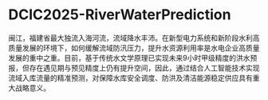 # DCIC2025-RiverWaterPrediction
闽江，福建省最大独流入海河流，流域降水丰沛。在新型电力系统和新阶段水利高质量发展的环境下，如何缓解流域防汛压力，提升水资源利用率是水电企业高质量发展的重中之重。目前，基于传统水文学原理已实现未来9小时甲级精度的洪水预报，但存在遇见期与预见精度上仍有提升空间，因此，通过结合人工智能技术实现流域入库流量的精准预测，对保障水库安全调度、防洪及清洁能源稳定供应具有重大战略意义。
